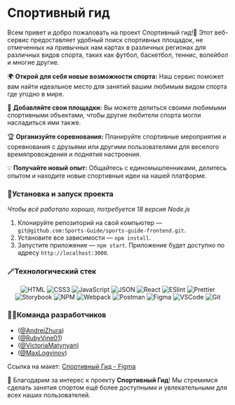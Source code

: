 # Спортивный гид

Всем привет и добро пожаловать на проект Спортивный гид!👋 Этот веб-сервис предоставляет удобный поиск спортивных площадок, не отмеченных на привычных нам картах в различных регионах для различных видов спорта, таких как футбол, баскетбол, теннис, волейбол и многие другие.

🌍 **Открой для себя новые возможности спорта:** Наш сервис поможет вам найти идеальное место для занятий вашим любимым видом спорта где угодно в мире.

📌 **Добавляйте свои площадки:** Вы можете делиться своими любимыми спортивными объектами, чтобы другие любители спорта могли насладиться ими также.

🏆 **Организуйте соревнования:** Планируйте спортивные мероприятия и соревнования с друзьями или другими пользователями для веселого времяпровождения и поднятия настроения.

💡 **Получайте новый опыт:** Общайтесь с единомышленниками, делитесь опытом и находите новые спортивные идеи на нашей платформе.

### 🚀Установка и запуск проекта

_Чтобы всё работало хорошо, потребуется 18 версия Node.js_

1. Клонируйте репозиторий на свой компьютер — `git@github.com:Sports-Guide/sports-guide-frontend.git`.
2. Установите все зависимости — `npm install`.
3. Запустите приложение — `npm start`. Приложение будет доступно по адресу `http://localhost:3000`.

### 🪄Технологический стек

<div align="center">

![HTML](https://img.shields.io/badge/HTML5-E34F26?style=for-the-badge&logo=html5&logoColor=white)
![CSS3](https://img.shields.io/badge/CSS3-1572B6?style=for-the-badge&logo=css3&logoColor=white)
![JavaScript](https://img.shields.io/badge/JavaScript-323330?style=for-the-badge&logo=javascript&logoColor=F7DF1E)
![JSON](https://img.shields.io/badge/json-5E5C5C?style=for-the-badge&logo=json&logoColor=white)
![React](https://img.shields.io/badge/React-20232A?style=for-the-badge&logo=react&logoColor=61DAFB)
![ESlint](https://img.shields.io/badge/eslint-3A33D1?style=for-the-badge&logo=eslint&logoColor=white)
![Prettier](https://img.shields.io/badge/prettier-1A2C34?style=for-the-badge&logo=prettier&logoColor=F7BA3E)
![Storybook](https://img.shields.io/badge/storybook-FF4785?style=for-the-badge&logo=storybook&logoColor=white)
![NPM](https://img.shields.io/badge/npm-CB3837?style=for-the-badge&logo=npm&logoColor=white)
![Webpack](https://img.shields.io/badge/Webpack-8DD6F9?style=for-the-badge&logo=Webpack&logoColor=white)
![Postman](https://img.shields.io/badge/Postman-FF6C37?style=for-the-badge&logo=Postman&logoColor=white)
![Figma](https://img.shields.io/badge/Figma-F24E1E?style=for-the-badge&logo=figma&logoColor=white)
![VSCode](https://img.shields.io/badge/Visual_Studio-0078d7?style=for-the-badge&logo=visual%20studio&logoColor=white)
![Git](https://img.shields.io/badge/Git-F05032?style=for-the-badge&logo=git&logoColor=white)

</div>

### 👨‍💻Команда разработчиков

- ([@AndreiZhura](https://github.com/AndreiZhura))
- ([@RubyVine01](https://github.com/RubyVine01))
- ([@VictoriaMatynyan](https://github.com/VictoriaMatynyan))
- ([@MaxLogvinov](https://github.com/MaxLogvinov))

Ссылка на макет: [Спортивный Гид - Figma](https://www.figma.com/file/5S2WSbEFL6awjVWJ0NWL8Q/Sprint-3_-Russia-_-desktop-mobile?node-id=28503%3A0)

🫶 Благодарим за интерес к проекту **Спортивный Гид**! Мы стремимся сделать занятия спортом ещё более доступными и увлекательными для всех наших пользователей.
